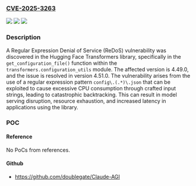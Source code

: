 ### [CVE-2025-3263](https://cve.mitre.org/cgi-bin/cvename.cgi?name=CVE-2025-3263)
![](https://img.shields.io/static/v1?label=Product&message=huggingface%2Ftransformers&color=blue)
![](https://img.shields.io/static/v1?label=Version&message=unspecified%20&color=brightgreen)
![](https://img.shields.io/static/v1?label=Vulnerability&message=CWE-1333%20Inefficient%20Regular%20Expression%20Complexity&color=brightgreen)

### Description

A Regular Expression Denial of Service (ReDoS) vulnerability was discovered in the Hugging Face Transformers library, specifically in the `get_configuration_file()` function within the `transformers.configuration_utils` module. The affected version is 4.49.0, and the issue is resolved in version 4.51.0. The vulnerability arises from the use of a regular expression pattern `config\.(.*)\.json` that can be exploited to cause excessive CPU consumption through crafted input strings, leading to catastrophic backtracking. This can result in model serving disruption, resource exhaustion, and increased latency in applications using the library.

### POC

#### Reference
No PoCs from references.

#### Github
- https://github.com/doublegate/Claude-AGI

